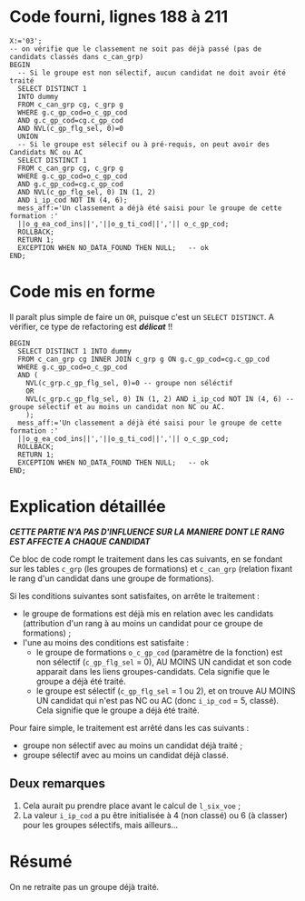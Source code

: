 # Code fourni, lignes 188 à 211
``` 
X:='03';
-- on vérifie que le classement ne soit pas déjà passé (pas de candidats classés dans c_can_grp)
BEGIN
  -- Si le groupe est non sélectif, aucun candidat ne doit avoir été traité
  SELECT DISTINCT 1
  INTO dummy
  FROM c_can_grp cg, c_grp g
  WHERE g.c_gp_cod=o_c_gp_cod
  AND g.c_gp_cod=cg.c_gp_cod
  AND NVL(c_gp_flg_sel, 0)=0
  UNION
  -- Si le groupe est sélecif ou à pré-requis, on peut avoir des Candidats NC ou AC
  SELECT DISTINCT 1
  FROM c_can_grp cg, c_grp g
  WHERE g.c_gp_cod=o_c_gp_cod
  AND g.c_gp_cod=cg.c_gp_cod
  AND NVL(c_gp_flg_sel, 0) IN (1, 2)
  AND i_ip_cod NOT IN (4, 6);
  mess_aff:='Un classement a déjà été saisi pour le groupe de cette formation :'
  ||o_g_ea_cod_ins||','||o_g_ti_cod||','|| o_c_gp_cod;
  ROLLBACK;
  RETURN 1;
  EXCEPTION WHEN NO_DATA_FOUND THEN NULL;   -- ok
END;
```

# Code mis en forme
Il paraît plus simple de faire un `OR`, puisque c'est un `SELECT DISTINCT`. A vérifier, ce type de refactoring est ***délicat*** !!
```
BEGIN
  SELECT DISTINCT 1 INTO dummy
  FROM c_can_grp cg INNER JOIN c_grp g ON g.c_gp_cod=cg.c_gp_cod
  WHERE g.c_gp_cod=o_c_gp_cod
  AND (
	NVL(c_grp.c_gp_flg_sel, 0)=0 -- groupe non séléctif
	OR
	NVL(c_grp.c_gp_flg_sel, 0) IN (1, 2) AND i_ip_cod NOT IN (4, 6) -- groupe sélectif et au moins un candidat non NC ou AC.
	);
  mess_aff:='Un classement a déjà été saisi pour le groupe de cette formation :'
  ||o_g_ea_cod_ins||','||o_g_ti_cod||','|| o_c_gp_cod;
  ROLLBACK;
  RETURN 1;
  EXCEPTION WHEN NO_DATA_FOUND THEN NULL;   -- ok
END;
```

# Explication détaillée
***CETTE PARTIE N'A PAS D'INFLUENCE SUR LA MANIERE DONT LE RANG EST AFFECTE A CHAQUE CANDIDAT***

Ce bloc de code rompt le traitement dans les cas suivants, en se fondant sur les tables `c_grp` (les groupes de formations) et `c_can_grp` (relation fixant le rang d'un candidat dans une groupe de formations). 

Si les conditions suivantes sont satisfaites, on arrête le traitement :
* le groupe de formations est déjà mis en relation avec les candidats (attribution d'un rang à au moins un candidat pour ce groupe de formations) ;
* l'une au moins des conditions est satisfaite : 
    * le groupe de formations `o_c_gp_cod` (paramètre de la fonction) est non sélectif (`c_gp_flg_sel` = 0), AU MOINS UN candidat et son code apparait dans les liens groupes-candidats. Cela signifie que le groupe a déjà été traité.
    * le groupe est sélectif (`c_gp_flg_sel` = 1 ou 2), et on trouve AU MOINS UN candidat qui n'est pas NC ou AC (donc `i_ip_cod` = 5, classé). Cela signifie que le groupe a déjà été traité.

Pour faire simple, le traitement est arrêté dans les cas suivants :
* groupe non sélectif avec au moins un candidat déjà traité ;
* groupe sélectif avec au moins un candidat déjà classé.
	
## Deux remarques
1. Cela aurait pu prendre place avant le calcul de `l_six_voe` ;
2. La valeur `i_ip_cod` a pu être initialisée à 4 (non classé) ou 6 (à classer) pour les groupes sélectifs, mais ailleurs...

# Résumé
On ne retraite pas un groupe déjà traité.